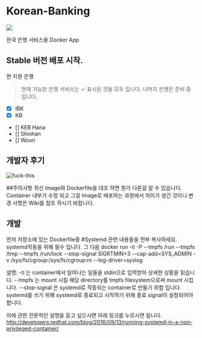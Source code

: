 # Korean-Banking
[![](https://images.microbadger.com/badges/version/beyondlimitation/banking.svg)](https://microbadger.com/images/beyondlimitation/banking "Get your own version badge on microbadger.com")

한국 은행 서비스용 Docker App

## Stable 버전 배포 시작.

현 지원 은행
>현재 가능한 은행 서비스는 ✓ 표시된 것들 모두 입니다.
>나머지 은행은 준비 중 입니다.

 - [X] IBK
 - [X] KB
 - [] KEB Hana
 - [] Shinhan
 - [] Woori

## 개발자 후기
![fuck-this](https://cloud.githubusercontent.com/assets/10960326/19426459/b0a74b54-9477-11e6-80f9-fb6c384020ed.jpg)

##주의사항
최신 Image와 Dockerfile을 대조 하면 뭔가 다른걸 알 수 있습니다. Container 내부가 수정 되고 그걸 Image로 배포하는 과정에서 차이가 생긴 것이니 변경 사항은 Wiki를 참조 하시기 바랍니다.

## 개발
먼저 저장소에 있는 Dockerfile중 #Systemd 관련 내용들을 전부 복사하세요. systemd작동을 위해 필수 입니다.
그 다음 docker run -ti -P --tmpfs /run --tmpfs /tmp --tmpfs /run/lock --stop-signal SIGRTMIN+3 --cap-add=SYS_ADMIN -v /sys/fs/cgroup:/sys/fs/cgroup:ro --log-driver=syslog

설명: -ti 는 container에서 일어나는 일들을 stdin으로 입력받아 상세한 상황을 읽습니다.
--tmpfs 는 mount 시킬 해당 directory를 tmpfs filesystem으로써 mount 시킵니다.
--stop-signal 은 systemd로 작동되는 container로 만들기 위함 입니다. systemd를 쓰기 위해 systemd로 종료되고 시작하기 위해 종료 signal이 설정되어야 합니다.

이에 관한 전문적인 설명을 듣고 싶으시면 아래 링크를 누르시면 됩니다.
http://developers.redhat.com/blog/2016/09/13/running-systemd-in-a-non-privileged-container/
